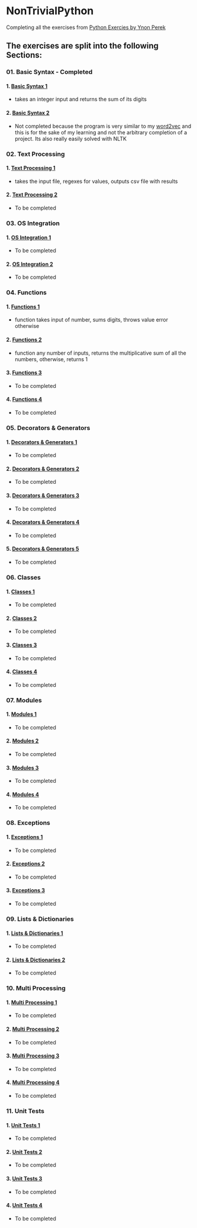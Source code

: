 # NonTrivialPython
Completing all the exercises from [Python Exercies by Ynon Perek](https://www.ynonperek.com/2017/09/21/python-exercises/?utm_source=mybridge&amp;utm_medium=blog&amp;utm_campaign=read_more)


## The exercises are split into the following Sections:
### 01. Basic Syntax - Completed
#### 1. [Basic Syntax 1](./basicsyntax1.py)
 - takes an integer input and returns the sum of its digits
#### 2. [Basic Syntax 2](./basicsyntax2.py)
 - Not completed because the program is very similar to my [word2vec](https://github.com/manvillej/Word2Vec/blob/master/word2vec.py) and this is for the sake of my learning and not the arbitrary completion of a project. Its also really easily solved with NLTK

### 02. Text Processing
#### 1. [Text Processing 1](./textprocessing1.py)
 - takes the input file, regexes for values, outputs csv file with results
#### 2. [Text Processing 2](./)
 - To be completed

### 03. OS Integration
#### 1. [OS Integration 1](./)
 - To be completed
#### 2. [OS Integration 2](./)
 - To be completed

### 04. Functions
#### 1. [Functions 1](./basicsyntax1.py)
 - function takes input of number, sums digits, throws value error otherwise
#### 2. [Functions 2](./Function2.py)
 - function any number of inputs, returns the multiplicative sum of all the numbers, otherwise, returns 1
#### 3. [Functions 3](./)
 - To be completed
#### 4. [Functions 4](./)
 - To be completed

### 05. Decorators & Generators
#### 1. [Decorators & Generators 1](./)
 - To be completed
#### 2. [Decorators & Generators 2](./)
 - To be completed
#### 3. [Decorators & Generators 3](./)
 - To be completed
#### 4. [Decorators & Generators 4](./)
 - To be completed
#### 5. [Decorators & Generators 5](./)
 - To be completed

### 06. Classes
#### 1. [Classes 1](./)
 - To be completed
#### 2. [Classes 2](./)
 - To be completed
#### 3. [Classes 3](./)
 - To be completed
#### 4. [Classes 4](./)
 - To be completed

### 07. Modules
#### 1. [Modules 1](./)
 - To be completed
#### 2. [Modules 2](./)
 - To be completed
#### 3. [Modules 3](./)
 - To be completed
#### 4. [Modules 4](./)
 - To be completed

### 08. Exceptions
#### 1. [Exceptions 1](./)
 - To be completed
#### 2. [Exceptions 2](./)
 - To be completed
#### 3. [Exceptions 3](./)
 - To be completed

### 09. Lists & Dictionaries
#### 1. [Lists & Dictionaries 1](./)
 - To be completed
#### 2. [Lists & Dictionaries 2](./)
 - To be completed

### 10. Multi Processing
#### 1. [Multi Processing 1](./)
 - To be completed
#### 2. [Multi Processing 2](./)
 - To be completed
#### 3. [Multi Processing 3](./)
 - To be completed
#### 4. [Multi Processing 4](./)
 - To be completed

### 11. Unit Tests
#### 1. [Unit Tests 1](./)
 - To be completed
#### 2. [Unit Tests 2](./)
 - To be completed
#### 3. [Unit Tests 3](./)
 - To be completed
#### 4. [Unit Tests 4](./)
 - To be completed
